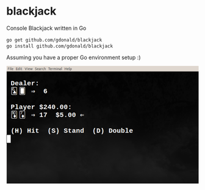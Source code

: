 # blackjack
Console Blackjack written in Go

    go get github.com/gdonald/blackjack
    go install github.com/gdonald/blackjack

Assuming you have a proper Go environment setup :)

![Blackjack](https://raw.githubusercontent.com/gdonald/blackjack/master/bj.png)
